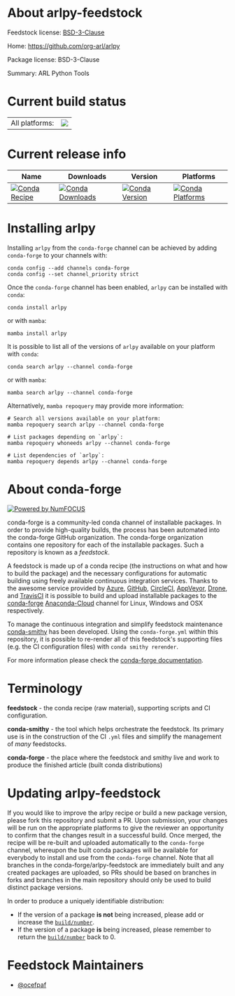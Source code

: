About arlpy-feedstock
=====================

Feedstock license: [BSD-3-Clause](https://github.com/conda-forge/arlpy-feedstock/blob/main/LICENSE.txt)

Home: https://github.com/org-arl/arlpy

Package license: BSD-3-Clause

Summary: ARL Python Tools

Current build status
====================


<table><tr><td>All platforms:</td>
    <td>
      <a href="https://dev.azure.com/conda-forge/feedstock-builds/_build/latest?definitionId=8257&branchName=main">
        <img src="https://dev.azure.com/conda-forge/feedstock-builds/_apis/build/status/arlpy-feedstock?branchName=main">
      </a>
    </td>
  </tr>
</table>

Current release info
====================

| Name | Downloads | Version | Platforms |
| --- | --- | --- | --- |
| [![Conda Recipe](https://img.shields.io/badge/recipe-arlpy-green.svg)](https://anaconda.org/conda-forge/arlpy) | [![Conda Downloads](https://img.shields.io/conda/dn/conda-forge/arlpy.svg)](https://anaconda.org/conda-forge/arlpy) | [![Conda Version](https://img.shields.io/conda/vn/conda-forge/arlpy.svg)](https://anaconda.org/conda-forge/arlpy) | [![Conda Platforms](https://img.shields.io/conda/pn/conda-forge/arlpy.svg)](https://anaconda.org/conda-forge/arlpy) |

Installing arlpy
================

Installing `arlpy` from the `conda-forge` channel can be achieved by adding `conda-forge` to your channels with:

```
conda config --add channels conda-forge
conda config --set channel_priority strict
```

Once the `conda-forge` channel has been enabled, `arlpy` can be installed with `conda`:

```
conda install arlpy
```

or with `mamba`:

```
mamba install arlpy
```

It is possible to list all of the versions of `arlpy` available on your platform with `conda`:

```
conda search arlpy --channel conda-forge
```

or with `mamba`:

```
mamba search arlpy --channel conda-forge
```

Alternatively, `mamba repoquery` may provide more information:

```
# Search all versions available on your platform:
mamba repoquery search arlpy --channel conda-forge

# List packages depending on `arlpy`:
mamba repoquery whoneeds arlpy --channel conda-forge

# List dependencies of `arlpy`:
mamba repoquery depends arlpy --channel conda-forge
```


About conda-forge
=================

[![Powered by
NumFOCUS](https://img.shields.io/badge/powered%20by-NumFOCUS-orange.svg?style=flat&colorA=E1523D&colorB=007D8A)](https://numfocus.org)

conda-forge is a community-led conda channel of installable packages.
In order to provide high-quality builds, the process has been automated into the
conda-forge GitHub organization. The conda-forge organization contains one repository
for each of the installable packages. Such a repository is known as a *feedstock*.

A feedstock is made up of a conda recipe (the instructions on what and how to build
the package) and the necessary configurations for automatic building using freely
available continuous integration services. Thanks to the awesome service provided by
[Azure](https://azure.microsoft.com/en-us/services/devops/), [GitHub](https://github.com/),
[CircleCI](https://circleci.com/), [AppVeyor](https://www.appveyor.com/),
[Drone](https://cloud.drone.io/welcome), and [TravisCI](https://travis-ci.com/)
it is possible to build and upload installable packages to the
[conda-forge](https://anaconda.org/conda-forge) [Anaconda-Cloud](https://anaconda.org/)
channel for Linux, Windows and OSX respectively.

To manage the continuous integration and simplify feedstock maintenance
[conda-smithy](https://github.com/conda-forge/conda-smithy) has been developed.
Using the ``conda-forge.yml`` within this repository, it is possible to re-render all of
this feedstock's supporting files (e.g. the CI configuration files) with ``conda smithy rerender``.

For more information please check the [conda-forge documentation](https://conda-forge.org/docs/).

Terminology
===========

**feedstock** - the conda recipe (raw material), supporting scripts and CI configuration.

**conda-smithy** - the tool which helps orchestrate the feedstock.
                   Its primary use is in the construction of the CI ``.yml`` files
                   and simplify the management of *many* feedstocks.

**conda-forge** - the place where the feedstock and smithy live and work to
                  produce the finished article (built conda distributions)


Updating arlpy-feedstock
========================

If you would like to improve the arlpy recipe or build a new
package version, please fork this repository and submit a PR. Upon submission,
your changes will be run on the appropriate platforms to give the reviewer an
opportunity to confirm that the changes result in a successful build. Once
merged, the recipe will be re-built and uploaded automatically to the
`conda-forge` channel, whereupon the built conda packages will be available for
everybody to install and use from the `conda-forge` channel.
Note that all branches in the conda-forge/arlpy-feedstock are
immediately built and any created packages are uploaded, so PRs should be based
on branches in forks and branches in the main repository should only be used to
build distinct package versions.

In order to produce a uniquely identifiable distribution:
 * If the version of a package **is not** being increased, please add or increase
   the [``build/number``](https://docs.conda.io/projects/conda-build/en/latest/resources/define-metadata.html#build-number-and-string).
 * If the version of a package **is** being increased, please remember to return
   the [``build/number``](https://docs.conda.io/projects/conda-build/en/latest/resources/define-metadata.html#build-number-and-string)
   back to 0.

Feedstock Maintainers
=====================

* [@ocefpaf](https://github.com/ocefpaf/)

